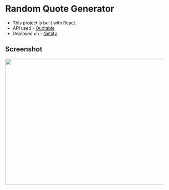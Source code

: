 # Random Quote Generator

- This project is built with React.
- API used - [Quotable](https://github.com/lukePeavey/quotable)
- Deployed on - [Netlify](https://random-quote-generator-online.netlify.app/)

## Screenshot

<img src="https://github.com/gau-rav-02/random-quote-generator/assets/88581777/38d8c598-1279-4993-93d1-9af7ce378303" width="700" height="400">

